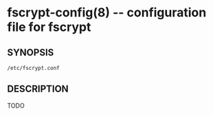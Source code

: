 fscrypt-config(8) -- configuration file for fscrypt
===================================================

## SYNOPSIS

`/etc/fscrypt.conf`

## DESCRIPTION

TODO